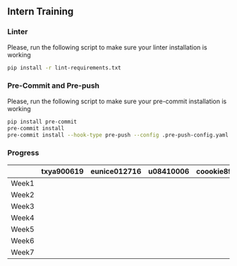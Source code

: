 ## Intern Training

### Linter

Please, run the following script to make sure your linter installation is working

```bash
pip install -r lint-requirements.txt
```

###  Pre-Commit and Pre-push

Please, run the following script to make sure your pre-commit installation is working

```bash
pip install pre-commit
pre-commit install
pre-commit install --hook-type pre-push --config .pre-push-config.yaml
```

### Progress

|  | txya900619 | eunice012716 | u08410006 | coookie89 |
|---|:-:|---|---|---|
| Week1 |   |   |   |   |
| Week2 |   |   |   |   |
| Week3 |   |   |   |   |
| Week4 |   |   |   |   |
| Week5 |   |   |   |   |
| Week6 |   |   |   |   |
| Week7 |   |   |   |   |
